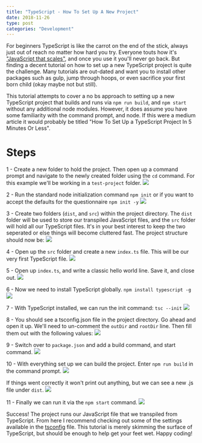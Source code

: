 ```yaml
---
title: "TypeScript - How To Set Up A New Project"
date: 2018-11-26
type: post
categories: "Development"
---
```


For beginners TypeScript is like the carrot on the end of the stick, always just out of reach no matter how hard you try. Everyone touts how it's ["JavaScript that scales"](https://www.typescriptlang.org/), and once you use it you'll never go back. But finding a decent tutorial on how to set up a new TypeScript project is quite the challenge. Many tutorials are out-dated and want you to install other packages such as gulp, jump through hoops, or even sacrifice your first born child (okay maybe not but still).

This tutorial attempts to cover a no bs approach to setting up a new TypeScript project that builds and runs via `npm run build`, and `npm start` without any additional node modules. However, it does assume you have some familiarity with the command prompt, and node. If this were a medium article it would probably be titled "How To Set Up a TypeScript Project In 5 Minutes Or Less".

# Steps

1 - Create a new folder to hold the project. Then open up a command prompt and navigate to the newly created folder using the `cd` command. For this example we'll be working in a `test-project` folder.
![](images/1.png)

2 - Run the standard node initialization command `npm init` or if you want to accept the defaults for the questionnaire `npm init -y`
![](images/2.png)

3 - Create two folders (`dist`, and `src`) within the project directory. The `dist` folder will be used to store our transpiled JavaScript files, and the `src` folder will hold all our TypeScript files. It's in your best interest to keep the two seperated or else things will become cluttered fast. The project structure should now be:
![](images/3.png)

4 - Open up the `src` folder and create a new `index.ts` file. This will be our very first TypeScript file.
![](images/4.png)

5 - Open up `index.ts`, and write a classic hello world line. Save it, and close out.
![](images/5.png)

6 - Now we need to install TypeScript globally. `npm install typescript -g`
![](images/6.png)

7 - With TypeScript installed, we can run the init command: `tsc --init`
![](images/7.png)

8 - You should see a tsconfig.json file in the project directory. Go ahead and open it up. We'll need to un-comment the `outDir` and `rootDir` line. Then fill them out with the following values:
![](images/8.png)

9 - Switch over to `package.json` and add a build command, and start command.
![](images/9.png)

10 - With everything set up we can build the project. Enter `npm run build` in the command prompt.
![](images/10.png)

If things went correctly it won't print out anything, but we can see a new .js file under `dist`.
![](images/10b.png)

11 - Finally we can run it via the `npm start` command.
![](images/11.png)

Success! The project runs our JavaScript file that we transpiled from TypeScript. From here I recommend checking out some of the settings available in the [tsconfig](https://www.typescriptlang.org/docs/handbook/tsconfig-json.html) file. This tutorial is merely skimming the surface of TypeScript, but should be enough to help get your feet wet. Happy coding!
